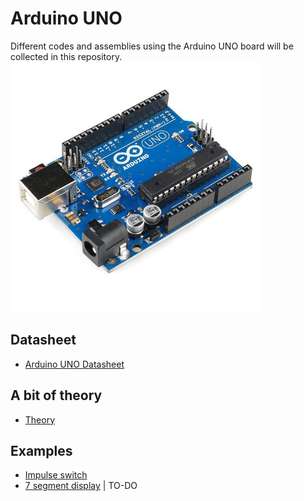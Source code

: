 # Arduino UNO

Different codes and assemblies using the Arduino UNO board will be collected in this repository.
<img src="/images/arduino-uno.jpg" width="400"/>



## Datasheet  
- [Arduino UNO Datasheet](arduino-UNO-datasheet.pdf)

## A bit of theory  
- [Theory](THEORY.md)

## Examples  

- [Impulse switch](/src/impulse-switch)  
- [7 segment display](/src/7-segment-display) | TO-DO
